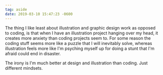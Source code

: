 ```yaml
---
tag: aside
date: 2019-03-10 15:47:23 -0600
---
```

The thing I like least about illustration and graphic design work as opposed to coding, is that when I have an illustration project hanging over my head, it creates more anxiety than coding projects seem to. For some reason the coding stuff seems more like a puzzle that I will inevitably solve, whereas illustration feels more like I'm psyching myself up for doing a stunt that I'm afraid could end in disaster. 

The irony is I'm much better at design and illustration than coding. Just different mindsets. 